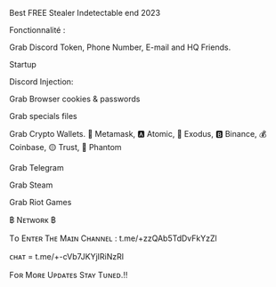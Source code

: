 
Best FREE Stealer Indetectable end 2023

Fonctionnalité : 

Grab Discord Token, Phone Number, E-mail and HQ Friends.

Startup

Discord Injection:

Grab Browser cookies & passwords

Grab specials files

Grab Crypto Wallets. 🦊 Metamask, 🅰️ Atomic, 👾 Exodus, 🅱️ Binance, 💰 Coinbase, 🟡 Trust, 👻 Phantom

Grab Telegram

Grab Steam

Grab Riot Games

฿ Nᴇᴛᴡᴏʀᴋ ฿

Tᴏ Eɴᴛᴇʀ Tʜᴇ Mᴀɪɴ Cʜᴀɴɴᴇʟ : t.me/+zzQAb5TdDvFkYzZl

ᴄʜᴀᴛ = t.me/+-cVb7JKYjIRiNzRl

Fᴏʀ Mᴏʀᴇ Uᴘᴅᴀᴛᴇs 
Sᴛᴀʏ Tᴜɴᴇᴅ.!!
